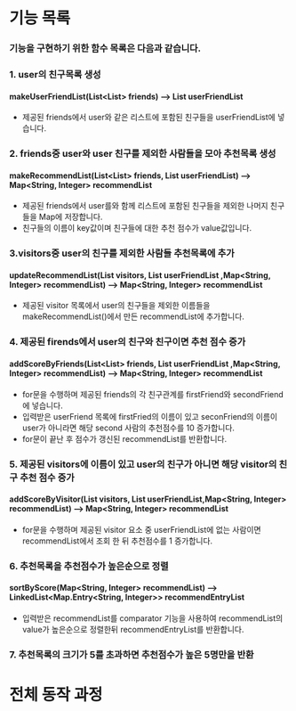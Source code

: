 # 기능 목록
### 기능을 구현하기 위한 함수 목록은 다음과 같습니다.

### 1. user의 친구목록 생성  
#### makeUserFriendList(List<List<String>> friends) --> List<String> userFriendList
- 제공된 friends에서 user와 같은 리스트에 포함된 친구들을 userFriendList에 넣습니다.


### 2. friends중 user와 user 친구를 제외한 사람들을 모아 추천목록 생성
#### makeRecommendList(List<List<String>> friends, List<String> userFriendList) --> Map<String, Integer> recommendList
- 제공된 friends에서 user를와 함께 리스트에 포함된 친구들을 제외한 나머지 친구들을 Map에 저장합니다.
- 친구들의 이름이 key값이며 친구들에 대한 추천 점수가 value값입니다.

### 3.visitors중 user의 친구를 제외한 사람들 추천목록에 추가
#### updateRecommendList(List<String> visitors, List<String> userFriendList ,Map<String, Integer> recommendList) --> Map<String, Integer> recommendList
- 제공된 visitor 목록에서 user의 친구들을 제외한 이름들을 makeRecommendList()에서 만든 recommendList에 추가합니다. 

### 4. 제공된 firends에서 user의 친구와 친구이면 추천 점수 증가
#### addScoreByFriends(List<List<String>> friends, List<String> userFriendList ,Map<String, Integer> recommendList) --> Map<String, Integer> recommendList
- for문을 수행하며 제공된 friends의 각 친구관계를 firstFriend와 secondFriend에 넣습니다.
- 입력받은 userFriend 목록에 firstFried의 이름이 있고 seconFriend의 이름이 user가 아니라면 해당 second 사람의 추천점수를 10 증가합니다.
- for문이 끝난 후 점수가 갱신된 recommendList를 반환합니다.

### 5. 제공된 visitors에 이름이 있고 user의 친구가 아니면 해당 visitor의 친구 추천 점수 증가
#### addScoreByVisitor(List<String> visitors, List<String> userFriendList,Map<String, Integer> recommendList) --> Map<String, Integer> recommendList
- for문을 수행하며 제공된 visitor 요소 중 userFriendList에 없는 사람이면 recommendList에서 조회 한 뒤 추천점수를 1 증가합니다.

### 6. 추천목록을 추천점수가 높은순으로 정렬
#### sortByScore(Map<String, Integer> recommendList) --> LinkedList<Map.Entry<String, Integer>> recommendEntryList
- 입력받은 recommendList를 comparator 기능을 사용하여 recommendList의 value가 높은순으로 정렬한뒤 recommendEntryList를 반환합니다.

### 7. 추천목록의 크기가 5를 초과하면 추천점수가 높은 5명만을 반환


# 전체 동작 과정


